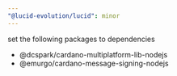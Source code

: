 ```yaml
---
"@lucid-evolution/lucid": minor
---
```


set the following packages to dependencies

- @dcspark/cardano-multiplatform-lib-nodejs
- @emurgo/cardano-message-signing-nodejs
